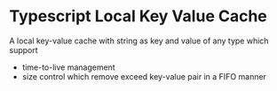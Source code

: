 # Typescript Local Key Value Cache

A local key-value cache with string as key and value of any type which support
- time-to-live management
- size control which remove exceed key-value pair in a FIFO manner